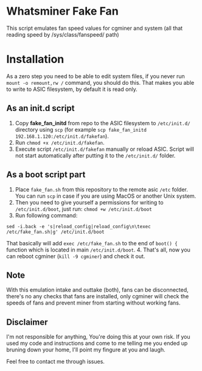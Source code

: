 # Whatsminer Fake Fan
This script emulates fan speed values for cgminer and system (all that reading speed by /sys/class/fanspeed/ path)

# Installation
As a zero step you need to be able to edit system files, if you never run `mount -o remount,rw /` command, you should do this. That makes you able to write to ASIC filesystem, by default it is read only.

## As an init.d script
1. Copy **fake_fan_initd** from repo to the ASIC filesystem to `/etc/init.d/` directory using `scp` (for example `scp fake_fan_initd 192.168.1.120:/etc/init.d/fakefan`).
2. Run `chmod +x /etc/init.d/fakefan`.
3. Execute script `/etc/init.d/fakefan` manually or reload ASIC. Script will not start automatically after putting it to the `/etc/init.d/` folder.

## As a boot script part
1. Place `fake_fan.sh` from this repository to the remote asic `/etc` folder. You can run `scp` in case if you are using MacOS or another Unix system.
2. Then you need to give yourself a permissions for writing to `/etc/init.d/boot`, just run: `chmod +w /etc/init.d/boot`
3. Run following command:
```
sed -i.back -e 's|reload_config|reload_config\n\texec /etc/fake_fan.sh|g' /etc/init.d/boot
```
That basically will add `exec /etc/fake_fan.sh` to the end of `boot() {` function which is located in main `/etc/init.d/boot`.
4. That's all, now you can reboot cgminer (`kill -9 cgminer`) and check it out.

## Note
With this emulation intake and outtake (both), fans can be disconnected, there's no any checks that fans are installed, only cgminer will check the speeds of fans and prevent miner from starting without working fans.

## Disclaimer
I'm not responsible for anything, You're doing this at your own risk. If you used my code and instructions and come to me telling me you ended up bruning down your home, I'll point my fingure at you and laugh.

Feel free to contact me through issues.
